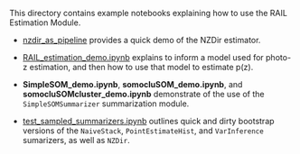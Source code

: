 This directory contains example notebooks explaining how to use the RAIL Estimation Module.

- [nzdir_as_pipeline](https://lsstdescrail.readthedocs.io/en/latest/source/estimation-notebooks.html#the-nzdir-estimator) provides a quick demo of the NZDir estimator.

- [RAIL_estimation_demo.ipynb](https://htmlpreview.github.io/?https://github.com/LSSTDESC/RAIL/blob/master/examples/estimation/RAIL_estimation_demo.html) explains to inform a model used for photo-z estimation, and then how to use that model to estimate p(z).

- **SimpleSOM_demo.ipynb**, **somocluSOM_demo.ipynb**, and **somocluSOMcluster_demo.ipynb** demonstrate of the use of the `SimpleSOMSummarizer` summarization module.

- [test_sampled_summarizers.ipynb](https://lsstdescrail.readthedocs.io/en/latest/source/estimation-notebooks.html#testing-sampled-summarizers) outlines quick and dirty bootstrap versions of the `NaiveStack`, `PointEstimateHist`, and `VarInference` sumarizers, as well as `NZDir`.
